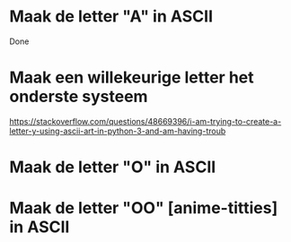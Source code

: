 # Maak de letter "A" in ASCII
Done

# Maak een willekeurige letter het onderste systeem
https://stackoverflow.com/questions/48669396/i-am-trying-to-create-a-letter-y-using-ascii-art-in-python-3-and-am-having-troub

# Maak de letter "O" in ASCII

# Maak de letter "OO" [anime-titties] in ASCII
